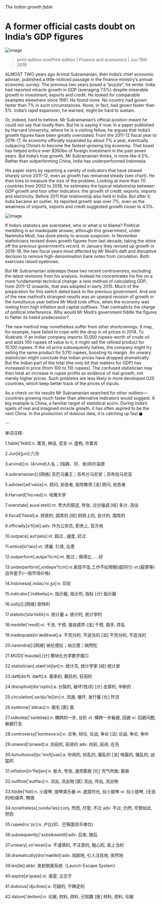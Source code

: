 ###### The Indian growth fable
# A former official casts doubt on India’s GDP figures 
![image](images/20190615_fnp507.jpg) 
> print-edition iconPrint edition | Finance and economics | Jun 15th 2019 
ALMOST TWO years ago Arvind Subramanian, then India’s chief economic adviser, published a little-noticed passage in the finance ministry’s annual economic survey. The previous two years posed a “puzzle”, he wrote. India had reported miracle growth in GDP (averaging 7.5%) despite miserable growth in investment, exports and credit. He looked for comparable examples elsewhere since 1991. He found none. No country had grown faster than 7% in such circumstances. None, in fact, had grown faster than 5%. India’s rapid expansion, he warned, might be hard to sustain. 
Or, indeed, hard to believe. Mr Subramanian’s official position meant he could not say that loudly then. But he is saying it now. In a paper published by Harvard University, where he is a visiting fellow, he argues that India’s growth figures have been greatly overstated. From the 2011-12 fiscal year to 2016-17, its economy officially expanded by about 7% a year, eventually outpacing China’s to become the fastest-growing big economy. That boast has helped entice over $350bn of foreign investment in the past seven years. But India’s true growth, Mr Subramanian thinks, is more like 4.5%. Rather than outperforming China, India has underperformed Indonesia. 
His paper starts by reporting a variety of indicators that have slowed sharply since 2011-12, even as growth has remained steady (see chart). He then tries to measure the size of the problem. Looking at more than 70 countries from 2002 to 2016, he estimates the typical relationship between GDP growth and four other indicators: the growth of credit, exports, imports and electricity. Before 2011 that relationship also held in India. But after it, India became an outlier. Its reported growth was over 7%, even as the weakness of imports, exports and credit suggested growth closer to 4.5%. 
![image](images/20190615_FNC251.png) 
If India’s statistics are overstated, who or what is to blame? Political meddling is an inadequate answer, although this government, under Narendra Modi, has done plenty to arouse suspicion. In November statisticians revised down growth figures from last decade, taking the shine off the previous government’s record. In January they revised up growth in 2016-18, the two fiscal years most affected by Mr Modi’s daft and disruptive decision to remove high-denomination bank notes from circulation. Both exercises raised eyebrows. 
But Mr Subramanian sidesteps these two recent controversies, excluding the latest revisions from his analysis. Instead he concentrates his fire on a more fundamental technical change: a new method of calculating GDP, from 2011-12 onwards, that was adopted in early 2015. Much of the preparation for this switch dated back to the previous government. And one of the new method’s strangest results was an upward revision of growth in the tumultuous year before Mr Modi took office, when the economy was reeling from high inflation and capital outflows. That contradicts the charge of political interference. Why would Mr Modi’s government fiddle the figures to flatter its hated predecessor? 
The new method may nonetheless suffer from other shortcomings. It may, for example, have failed to cope with the drop in oil prices in 2014. To illustrate: if an Indian company imports 10,000 rupees-worth of crude oil and adds 100 rupees of value to it, it might sell the refined product for 10,100 rupees. If the oil price subsequently halves, the company might try selling the same product for 5,110 rupees, boosting its margin. An unwary statistician might conclude that Indian prices have dropped dramatically. But the Indian part of the total (the only bit that matters for GDP) has increased in price (from 100 to 110 rupees). The confused statistician may then treat an increase in rupee profits as evidence of real growth, not merely higher prices. Such problems are less likely in more developed G20 countries, which keep better track of the prices of inputs. 
As a check on his results Mr Subramanian searched for other outliers—countries growing much faster than alternative indicators would suggest. A big example is China, a familiar target of statistical scorn. During India’s spells of real and imagined miracle growth, it has often aspired to be the next China. In the production of dubious data, it is catching up fast.◼ 
-- 
 单词注释:
1.fable['feibl]:n. 寓言, 神话, 谎言 vi. 虚构, 作寓言 
2.Jun[dʒʌn]:六月 
3.arvind[]:n. (Arvind)人名；(瑞典、印、肯)阿尔温德 
4.subramanian[]:[网络] 苏巴马廉王；苏布兰马尼安；苏布拉马尼亚 
5.adviser[әd'vaizә]:n. 顾问, 劝告者, 指导教师 [法] 顾问, 劝告者 
6.Harvard['hɑ:vәd]:n. 哈佛大学 
7.overstate[.әuvә'steit]:vt. 夸大的叙述, 夸张, 过分强调 [经] 多计, 高估 
8.fiscal['fiskәl]:a. 财政的, 国库的 [经] 财政上的, 会计的, 国库的 
9.officially[ә'fiʃәli]:adv. 作为公务员, 职务上, 官方地 
10.outpace[.aut'peis]:vt. 超过...速度, 赶过 
11.entice[in'tais]:vt. 诱骗, 引诱, 怂恿 
12.outperform[.autpә'fɔ:m]:vt. 胜过；做得比……好 
13.underperform[,ʌndәpә'fɔ:m]:vi.表现不佳,工作不如预期(或同行) vt.(股票等)运作差于(一般市场价格) 
14.Indonesia[.indәu'ni:ʒә]:n. 印尼 
15.indicator['indikeitә]:n. 指示器, 指示剂, 指标 [计] 指示器 
16.outly[]:[网络] 欧特利 
17.statistic[stә'tistik]:n. 统计量 a. 统计的, 统计学的 
18.meddle['medl]:vi. 干涉, 干预, 擅自摸弄 [法] 干预, 插手, 弄乱 
19.inadequate[in'ædikwәt]:a. 不充分的, 不适当的 [法] 不充分的, 不适当的 
20.narendra[]:[网络] 纳伦德拉；纳兰德；纳然陀 
21.MODI['mәudai]:[计] 模块化光学数字接口 
22.statistician[.stæti'stiʃәn]:n. 统计员, 统计学家 [经] 统计家 
23.daft[dɑ:ft. dæft]:a. 愚笨的, 癫狂的, 狂闹的 
24.disruptive[dis'rʌptiv]:a. 分裂的, 破坏(性)的 [计] 击穿的, 中断的 
25.circulation[.sә:kju'leiʃәn]:n. 流通, 循环, 发行量 [化] 环流 
26.eyebrow['aibrau]:n. 眉毛 [医] 眉 
27.sidestep['saidstep]:n. 横跨的一步, 台阶 vt. 横跨一步躲避, 回避 vi. 回避问题, 躲避打击 
28.controversy['kɒntrәvә:si]:n. 论争, 辩论, 论战, 争论 [法] 论战, 争论, 争吵 
29.onward['ɒnwәd]:a. 向前的, 前进的 adv. 向前, 前进, 在先 
30.tumultuous[tju:'mʌltʃuәs]:a. 吵闹的, 纷乱的, 骚乱的 [法] 喧嚣的, 骚乱的, 凶猛的 
31.inflation[in'fleiʃәn]:n. 胀大, 夸张, 通货膨胀 [化] 充气吹胀; 膨胀 
32.outflow['autflәu]:n. 流出, 流出物 [医] 流出, 传出, 流出物 
33.fiddle['fidl]:n. 小提琴, 提琴类乐器 vt. 虚度时光, 拉小提琴 vi. 拉小提琴, (无目的地)拨弄, 瞎搞 
34.nonetheless[,nʌnðә'les]:conj. 然而, 尽管, 不过 adv. 不过, 仍然, 尽管如此, 然而 
35.rupee[ru:'pi:]:n. 卢比(印、巴等国货币单位) 
36.subsequently['sʌbsikwәntli]:adv. 后来, 随后 
37.unwary[.ʌn'wєәri]:a. 不谨慎的, 不注意的, 粗心的, 易上当的 
38.dramatically[drә'mætikli]:adv. 戏剧地, 引人注目地, 突然地 
39.les[lei]:abbr. 发射脱离系统（Launch Escape System） 
40.aspire[ә'spaiә]:vi. 渴望, 立志于 
41.dubious['dju:biәs]:a. 可疑的, 不确定的 
42.datum['deitәm]:n. 论据, 材料, 资料, 已知数 [医] 材料, 资料, 论据 
